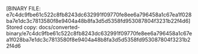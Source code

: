 [BINARY FILE: e7c4dc9fbe61c522c8fb8243dc632991f09770fe8ee6a796458a1c67ea1f028ba7e1dc3c7813580f8e9404a48b8fa3d5d5358fd953087804f3231b22f4d6]
Stored copy: docs/converted-binary/e7c4dc9fbe61c522c8fb8243dc632991f09770fe8ee6a796458a1c67ea1f028ba7e1dc3c7813580f8e9404a48b8fa3d5d5358fd953087804f3231b22f4d6
